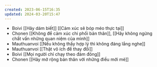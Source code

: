 ```yaml
---
created: 2023-06-15T16:35
updated: 2024-03-20T15:47
---
```

- Boivi [[Hãy dám biết]] [[Cảm xúc sẽ bóp méo thực tại]]
- Chonen [[Không để cảm xúc chi phối bản thân]], [[Hãy không ngừng chất vấn những quan niệm của mình]]
- Mauthuanvoi [[Nếu không thấy hợp lý thì không đáng lắng nghe]]
- Mauthuanvoi [[Thật vô ích để thay đổi]]
- Boivi [[Mọi người chỉ chạy theo đám đông]]
- Chonen [[Hãy mở rộng bản thân với những điều mới mẻ]]